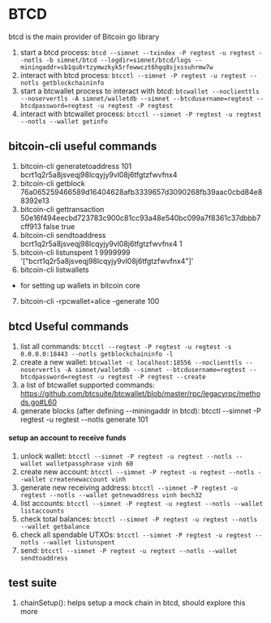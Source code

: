 # BTCD

btcd is the main provider of Bitcoin go library

1. start a btcd process: `btcd --simnet --txindex -P regtest -u regtest --notls -b simnet/btcd --logdir=simnet/btcd/logs --miningaddr=sb1qu8rtzymwzkyk5rfewwczt6hgq8sjxssuhrmw7w`
2. interact with btcd process: `btcctl --simnet -P regtest -u regtest --notls getblockchaininfo`
3. start a btcwallet process to interact with btcd: `btcwallet --noclienttls --noservertls -A simnet/walletdb --simnet --btcdusername=regtest --btcdpassword=regtest -u regtest -P regtest`
4. interact with btcwallet process: `btcctl --simnet -P regtest -u regtest --notls --wallet getinfo`

## bitcoin-cli useful commands
1. bitcoin-cli generatetoaddress 101 bcrt1q2r5a8jsveqj98lcqyjy9vl08j6tfgtzfwvfnx4
2. bitcoin-cli getblock 76a065259466589d16404628afb3339657d3090268fb39aac0cbd84e88392e13
3. bitcoin-cli gettransaction 50e16f494eecbd723783c900c81cc93a48e540bc099a7f8361c37dbbb7cff913 false true
4. bitcoin-cli sendtoaddress bcrt1q2r5a8jsveqj98lcqyjy9vl08j6tfgtzfwvfnx4 1
5. bitcoin-cli listunspent 1 9999999 '["bcrt1q2r5a8jsveqj98lcqyjy9vl08j6tfgtzfwvfnx4"]'
6. bitcoin-cli listwallets
* for setting up wallets in bitcoin core
7. bitcoin-cli -rpcwallet=alice -generate 100

## btcd Useful commands
1. list all commands: `btcctl --regtest -P regtest -u regtest -s 0.0.0.0:18443 --notls getblockchaininfo -l`
2. create a new wallet: `btcwallet -c localhost:18556 --noclienttls --noservertls -A simnet/walletdb --simnet --btcdusername=regtest --btcdpassword=regtest -u regtest -P regtest --create`
3. a list of btcwallet supported commands: https://github.com/btcsuite/btcwallet/blob/master/rpc/legacyrpc/methods.go#L60
4. generate blocks (after defining --miningaddr in btcd): btcctl --simnet -P regtest -u regtest --notls generate 101

#### setup an account to receive funds
1. unlock wallet: `btcctl --simnet -P regtest -u regtest --notls --wallet walletpassphrase vinh 60`
2. create new account: `btcctl --simnet -P regtest -u regtest --notls --wallet createnewaccount vinh`
3. generate new receiving address: `btcctl --simnet -P regtest -u regtest --notls --wallet getnewaddress vinh bech32`
4. list accounts: `btcctl --simnet -P regtest -u regtest --notls --wallet listaccounts`
5. check total balances: `btcctl --simnet -P regtest -u regtest --notls --wallet getbalance`
6. check all spendable UTXOs: `btcctl --simnet -P regtest -u regtest --notls --wallet listunspent`
7. send: `btcctl --simnet -P regtest -u regtest --notls --wallet sendtoaddress`

## test suite
1. chainSetup(): helps setup a mock chain in btcd, should explore this more